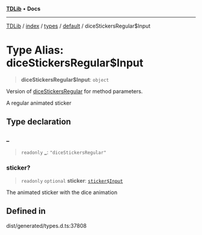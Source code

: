 [**TDLib**](../../../../../../README.md) • **Docs**

***

[TDLib](../../../../../../modules.md) / [index](../../../../../README.md) / [types](../../../README.md) / [default](../README.md) / diceStickersRegular$Input

# Type Alias: diceStickersRegular$Input

> **diceStickersRegular$Input**: `object`

Version of [diceStickersRegular](diceStickersRegular.md) for method parameters.

A regular animated sticker

## Type declaration

### \_

> `readonly` **\_**: `"diceStickersRegular"`

### sticker?

> `readonly` `optional` **sticker**: [`sticker$Input`](sticker$Input.md)

The animated sticker with the dice animation

## Defined in

dist/generated/types.d.ts:37808
